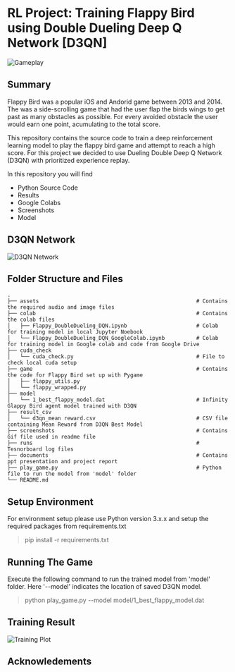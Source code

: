 # RL Project: Training Flappy Bird using Double Dueling Deep Q Network [D3QN]

![Gameplay](https://github.com/s-c-soma/flappy-bird-deep-q-learning/blob/master/screenshots/gameplay.gif)


## Summary
Flappy Bird was a popular iOS and Andorid game between 2013 and 2014. The was a side-scrolling game that had the user flap the birds wings to get past as many obstacles as possible. For every avoided obstacle the user would earn one point, acumulating to the total score. 

This repository contains the source code to train a deep reinforcement learning model to play the flappy bird game and attempt to reach a high score. For this project we decided to use Dueling Double Deep Q Network (D3QN) with prioritized experience replay. 

In this repository you will find
  - Python Source Code
  - Results
  - Google Colabs
  - Screenshots
  - Model


## D3QN Network
![D3QN Network](https://cdn-images-1.medium.com/max/1200/1*FkHqwA2eSGixdS-3dvVoMA.png)

## Folder Structure and Files 
    .
    ├── assets                                                  # Contains the required audio and image files
    ├── colab                                                   # Contains the colab files
    │   ├── Flappy_DoubleDueling_DQN.ipynb                      # Colab for training model in local Jupyter Noebook
    │   └── Flappy_DoubleDueling_DQN_GoogleColab.ipynb          # Colab for training model in Google colab and code from Google Drive
    ├── cuda_check                                              
    │   └── cuda_check.py                                       # File to check local cuda setup
    ├── game                                                    # Contains the code for Flappy Bird set up with Pygame
    │   ├── flappy_utils.py                      
    │   └── flappy_wrapped.py          
    ├── model                                              
    │   └── 1_best_flappy_model.dat                             # Infinity Glappy Bird agent model trained with D3QN 
    ├── result_csv                                              
    │   └── d3qn_mean reward.csv                                # CSV file containing Mean Reward from D3QN Best Model
    ├── screenshots                                             # Contains Gif file used in readme file
    ├── runs                                                    # Tesnorboard log files
    ├── documents                                               # Contains ppt presentation and project report
    ├── play_game.py                                            # Python file to run the model from 'model' folder
    └── README.md

## Setup Environment
For environment setup please use Python version 3.x.x and setup the required packages from requirements.txt

> pip install -r requirements.txt

## Running The Game
Execute the following command to run the trained model from 'model' folder. Here '--model' indicates the location of saved D3QN model.
> python play_game.py --model model/1_best_flappy_model.dat

## Training Result
![Training Plot](https://github.com/s-c-soma/RL_Project_FlappyBird_D3QN/blob/main/screenshots/d3qn_trainingplot.png?raw=true "D3QN Training Plot for Infinity Model")


## Acknowledements
